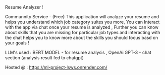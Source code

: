 Resume Analyzer !

Communnity Service - (Free)
This application will analyze your resume and helps you understand which job category suites you more, You can Interact with the app via chat once your resume is analyzed ,
Further you can know about skills that you are missing for particular job types and interacting with the chat helps you to know more about the skills you should focus basd on your goals !

LLM's used :
BERT MODEL  - for resume analysis , 
OpenAi GPT-3 - chat section (analysis result fed to chatgpt)

Hosted @ : 
https://ml-project-lsws.onrender.com/
